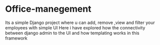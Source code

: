 # Office-manegement
Its a simple Django project where u  can add, remove ,view and  filter your employees with simple UI
Here i have explored how the connectivity between django admin to the UI and how templating works in this framework
